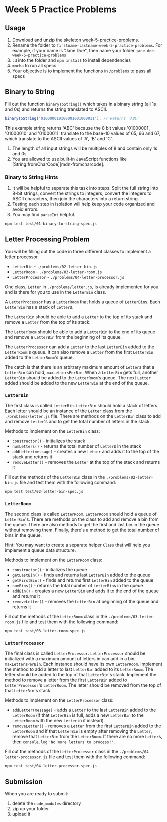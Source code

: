 # Week 5 Practice Problems

## Usage

1. Download and unzip the skeleton [week-5-practice-problems][week-5-practice-problems].
2. Rename the folder to `firstname-lastname-week-5-practice-problems`. For
   example, if your name is "Jane Doe", then name your folder
   `jane-doe-week-5-practice-problems`
3. `cd` into the folder and `npm install` to install dependencies
4. `mocha` to run all specs
5. Your objective is to implement the functions in `/problems` to pass all specs

## Binary to String

Fill out the function `binaryToString()` which takes in a binary string (all
1s and 0s) and returns the string translated to ASCII.

```js
binaryToString('010000010100001001000011'); // Returns 'ABC'
```

This example string returns 'ABC' because the 8 bit values '01000001',
'01000010' and '01000011' translate to the base-10 values of 65, 66 and 67,
which translate to the ASCII values of 'A', 'B' and 'C'.

1. The length of all input strings will be multiples of 8 and contain only 1s
   and 0s
2. You are allowed to use built-in JavaScript functions like
   [String.fromCharCode][mdn-fromcharcode].

### Binary to String Hints

1. It will be helpful to separate this task into steps: Split the full string
   into 8-bit strings, convert the strings to integers, convert the integers
   to ASCII characters, then join the characters into a return string.
2. Testing each step in isolation will help keep your code organized and avoid
   errors.
3. You may find `parseInt` helpful.

```bash
npm test test/01-binary-to-string-spec.js
```

## Letter Processing Problem

You will be filling out the code in three different classes to implement a
letter processor.

- `LetterBin` - `./problems/02-letter-bin.js`
- `LetterRoom` - `./problems/03-letter-room.js`
- `LetterProcessor` - `./problems/04-letter-processor.js`

One class, `Letter` in `./problems/letter.js`, is already implemented for you
and is there for you to use in the `LetterBin` class.

A `LetterProcessor` has a `LetterRoom` that holds a queue of `LetterBin`s. Each
`LetterBin` has a stack of `Letter`s.

The `LetterBin` should be able to add a `Letter` to the top of its stack and
remove a `Letter` from the top of its stack.

The `LetterRoom` should be able to add a `LetterBin` to the end of its queue and
remove a `LetterBin` from the beginning of its queue.

The `LetterProcessor` can add a `Letter` to the last `LetterBin` added to the
`LetterRoom`'s queue. It can also remove a `Letter` from the first `LetterBin`
added to the `LetterRoom`'s queue.

The catch is that there is an arbitrary maximum amount of `Letter`s that a
`LetterBin` can hold, `maxLettersPerBin`. When a `LetterBin` gets full, another
`LetterBin` should be added to the `LetterRoom`'s queue. The next `Letter` added
should be added to the new `LetterBin` at the end of the queue.

### `LetterBin`

The first class is called `LetterBin`. `LetterBin` should hold a stack of
letters. Each letter should be an instance of the `Letter` class from the
`./problems/letter.js` file. There are methods on the `LetterBin` class to add
and remove `Letter`'s and to get the total number of letters in the stack.

Methods to implement on the `LetterBin` class:

- `constructor()` - initializes the stack
- `numLetters()` - returns the total number of `Letter`s in the stack
- `addLetter(message)` - creates a new `Letter` and adds it to the top of the
  stack and returns it
- `removeLetter()` - removes the `Letter` at the top of the stack and returns it

Fill out the methods of the `LetterBin` class in the
`./problems/02-letter-bin.js` file and test them with the following command:

```bash
npm test test/02-letter-bin-spec.js
```

### `LetterRoom`

The second class is called `LetterRoom`. `LetterRoom` should hold a queue of
`LetterBin`'s. There are methods on the class to add and remove a bin from the
queue. There are also methods to get the first and last bin in the queue without
removing them. Finally, there's a method to get the total number of bins in the
queue.

Hint: You may want to create a separate helper `Class` that will help you
implement a queue data structure.

Methods to implement on the `LetterRoom` class:

- `constructor()` - initializes the queue
- `getLastBin()` - finds and returns last `LetterBin` added to the queue
- `getFirstBin()` - finds and returns first `LetterBin` added to the queue
- `numBins()` - returns the total number of `LetterBin`s in the queue
- `addBin()` - creates a new `LetterBin` and adds it to the end of the queue and
  returns it
- `removeLetter()` - removes the `LetterBin` at beginning of the queue and
  returns it

Fill out the methods of the `LetterRoom` class in the
`./problems/03-letter-room.js` file and test them with the following command:

```bash
npm test test/03-letter-room-spec.js
```

### `LetterProcessor`

The final class is called `LetterProcessor`. `LetterProcessor` should be
initialized with a maximum amount of letters in can add in a bin,
`maxLettersPerBin`. Each instance should have its own `LetterRoom`. Implement
the method to add a letter to last `LetterBin` added to its `LetterRoom`. The
letter should be added to the top of that `LetterBin`'s stack.
Implement the method to remove a letter from the first `LetterBin` added to
`LetterProcessor`'s `LetterRoom`. The letter should be removed from the top of
that `LetterBin`'s stack.

Methods to implement on the `LetterProcessor` class:

- `addLetter(message)` - adds a `Letter` to the last `LetterBin` added to the
  `LetterRoom` (if that `LetterBin` is full, adds a new `LetterBin` to the
  `LetterRoom` with the new `Letter` in it instead)
- `removeLetter()` - removes a `Letter` from the first `LetterBin` added to the
  `LetterRoom` and if that `LetterBin` is empty after removing the `Letter`,
  remove that `LetterBin` from the `LetterRoom`. If there are no more `Letter`s,
  then `console.log` `'No more letters to process!'`.

Fill out the methods of the `LetterProcessor` class in the
`./problems/04-letter-processor.js` file and test them with the following
command:

```bash
npm test test/04-letter-processor-spec.js
```

## Submission

When you are ready to submit:

1. delete the `node_modules` directory
2. zip up your folder
3. upload it

[week-5-practice-problems]: https://github.com/appacademy/assessment-for-week-05-v2-practice-a-unit-test-practice-problems
[fromCharCode-mdn]: https://developer.mozilla.org/en-US/docs/Web/JavaScript/Reference/Global_Objects/String/fromCharCode
